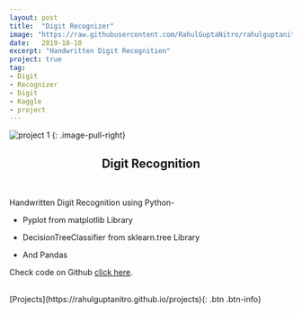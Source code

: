 ```yaml
---
layout: post
title:  "Digit Recognizer"
image: "https://raw.githubusercontent.com/RahulGuptaNitro/rahulguptanitro.github.io/master/Digit.png"
date:   2019-10-10
excerpt: "Handwritten Digit Recognition"
project: true
tag:
- Digit
- Recognizer
- Digit
- Kaggle
- project
---
```


![project 1](https://raw.githubusercontent.com/RahulGuptaNitro/rahulguptanitro.github.io/master/DigitRec.png)
{: .image-pull-right}

<center><h2>Digit Recognition</h2></center>

<br/>  

Handwritten Digit Recognition using Python-


* Pyplot from matplotlib Library

* DecisionTreeClassifier from sklearn.tree Library

* And Pandas


Check code on Github [click here](https://github.com/RahulGuptaNitro/Digit-Recognizer).
 
<br/>
[Projects](https://rahulguptanitro.github.io/projects){: .btn .btn-info}
